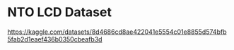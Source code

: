 # NTO LCD Dataset

https://kaggle.com/datasets/8d4686cd8ae422041e5554c01e8855d574bfb5fab2d1eaef436b0350cbeafb3d

